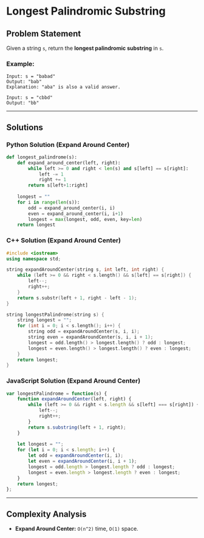 # Longest Palindromic Substring

## Problem Statement
Given a string `s`, return the **longest palindromic substring** in `s`.

### Example:
```plaintext
Input: s = "babad"
Output: "bab"
Explanation: "aba" is also a valid answer.
```

```plaintext
Input: s = "cbbd"
Output: "bb"
```

---

## Solutions

### Python Solution (Expand Around Center)
```python
def longest_palindrome(s):
    def expand_around_center(left, right):
        while left >= 0 and right < len(s) and s[left] == s[right]:
            left -= 1
            right += 1
        return s[left+1:right]
    
    longest = ""
    for i in range(len(s)):
        odd = expand_around_center(i, i)
        even = expand_around_center(i, i+1)
        longest = max(longest, odd, even, key=len)
    return longest
```

### C++ Solution (Expand Around Center)
```cpp
#include <iostream>
using namespace std;

string expandAroundCenter(string s, int left, int right) {
    while (left >= 0 && right < s.length() && s[left] == s[right]) {
        left--;
        right++;
    }
    return s.substr(left + 1, right - left - 1);
}

string longestPalindrome(string s) {
    string longest = "";
    for (int i = 0; i < s.length(); i++) {
        string odd = expandAroundCenter(s, i, i);
        string even = expandAroundCenter(s, i, i + 1);
        longest = odd.length() > longest.length() ? odd : longest;
        longest = even.length() > longest.length() ? even : longest;
    }
    return longest;
}
```

### JavaScript Solution (Expand Around Center)
```javascript
var longestPalindrome = function(s) {
    function expandAroundCenter(left, right) {
        while (left >= 0 && right < s.length && s[left] === s[right]) {
            left--;
            right++;
        }
        return s.substring(left + 1, right);
    }
    
    let longest = "";
    for (let i = 0; i < s.length; i++) {
        let odd = expandAroundCenter(i, i);
        let even = expandAroundCenter(i, i + 1);
        longest = odd.length > longest.length ? odd : longest;
        longest = even.length > longest.length ? even : longest;
    }
    return longest;
};
```

---

## Complexity Analysis
- **Expand Around Center:** `O(n^2)` time, `O(1)` space.